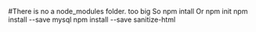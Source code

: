 #There is no a node_modules folder. too big
So
npm intall
Or
npm init
npm install --save mysql
npm install --save sanitize-html
